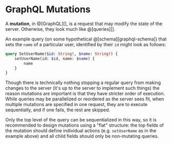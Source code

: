 # GraphQL Mutations

A __mutation__, in @[GraphQL][], is a request that may modify the state of the 
server. Otherwise, they look much like @[queries][].

An example query (on some hypothetical @[schema][graphql-schema]) that sets the
`name` of a particular user, identified by their `id` might look as follows:

```graphql
query SetUserName($id: String!, $name: String!) {
    setUserName(id: $id, name: $name) {
        name
    }
}
```

Though there is technically nothing stopping a regular query from making changes
to the server (it's up to the server to implement such things) the reason mutations
are important is that they have stricter order of execution. While queries may be 
parallelized or reordered as the server sees fit, when multiple mutations are specified
in one request, they are to execute sequentially, and if one fails, the rest are skipped.

Only the top level of the query can be sequentialized in this way, so it is recommended to 
design mutations using a "flat" structure: the top fields of the mutation should define 
individual actions (e.g. `setUserName` as in the example above) and all child fields should 
only be non-mutating queries.
